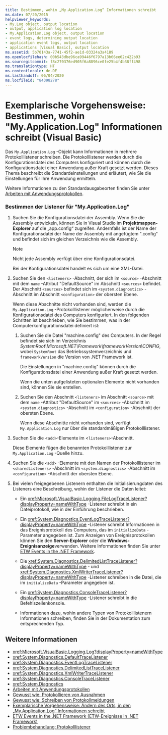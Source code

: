 ```yaml
---
title: Bestimmen, wohin „My.Application.Log“ Informationen schreibt
ms.date: 07/20/2015
helpviewer_keywords:
- My.Log object, output location
- output, application log location
- My.Application.Log object, output location
- event logs, determining output location
- application event logs, output location
- applications [Visual Basic], output location
ms.assetid: 5b70143a-7741-45f2-ae1d-03324a3a4189
ms.openlocfilehash: 00b543dbe96ca99446f6797a13b66ee62c422b93
ms.sourcegitcommit: f8c270376ed905f6a8896ce0fe25b4f4b38ff498
ms.translationtype: HT
ms.contentlocale: de-DE
ms.lasthandoff: 06/04/2020
ms.locfileid: "84398278"
---
```

# <a name="walkthrough-determining-where-myapplicationlog-writes-information-visual-basic"></a>Exemplarische Vorgehensweise: Bestimmen, wohin "My.Application.Log" Informationen schreibt (Visual Basic)

Das `My.Application.Log` -Objekt kann Informationen in mehrere Protokolllistener schreiben. Die Protokolllistener werden durch die Konfigurationsdatei des Computers konfiguriert und können durch die Konfigurationsdatei einer Anwendung außer Kraft gesetzt werden. Dieses Thema beschreibt die Standardeinstellungen und erläutert, wie Sie die Einstellungen für Ihre Anwendung ermitteln.

Weitere Informationen zu den Standardausgabeorten finden Sie unter [Arbeiten mit Anwendungsprotokollen](working-with-application-logs.md).

### <a name="to-determine-the-listeners-for-myapplicationlog"></a>Bestimmen der Listener für "My.Application.Log"

1. Suchen Sie die Konfigurationsdatei der Assembly. Wenn Sie die Assembly entwickeln, können Sie in Visual Studio im **Projektmappen-Explorer** auf die „app.config“ zugreifen. Andernfalls ist der Name der Konfigurationsdatei der Name der Assembly mit angefügtem ".config" und befindet sich im gleichen Verzeichnis wie die Assembly.

    > [!NOTE]
    > Nicht jede Assembly verfügt über eine Konfigurationsdatei.

    Bei der Konfigurationsdatei handelt es sich um eine XML-Datei.

2. Suchen Sie den `<listeners>` -Abschnitt, der sich im `<source>` -Abschnitt mit dem `name` -Attribut "DefaultSource" im Abschnitt `<sources>` befindet. Der Abschnitt `<sources>` befindet sich im `<system.diagnostics>` -Abschnitt im Abschnitt `<configuration>` der obersten Ebene.

    Wenn diese Abschnitte nicht vorhanden sind, werden die `My.Application.Log` -Protokolllistener möglicherweise durch die Konfigurationsdatei des Computers konfiguriert. In den folgenden Schritten ist beschrieben, wie Sie bestimmen, was in der Computerkonfigurationsdatei definiert ist:

    1. Suchen Sie die Datei "machine.config" des Computers. In der Regel befindet sie sich im Verzeichnis *SystemRoot\Microsoft.NET\Framework\frameworkVersion\CONFIG*, wobei `SystemRoot` das Betriebssystemverzeichnis und `frameworkVersion` die Version von .NET Framework ist.

        Die Einstellungen in "machine.config" können durch die Konfigurationsdatei einer Anwendung außer Kraft gesetzt werden.

        Wenn die unten aufgelisteten optionalen Elemente nicht vorhanden sind, können Sie sie erstellen.

    2. Suchen Sie den Abschnitt `<listeners>` im Abschnitt `<source>` mit dem `name` -Attribut "DefaultSource" im `<sources>` -Abschnitt im `<system.diagnostics>` -Abschnitt im `<configuration>` -Abschnitt der obersten Ebene.

        Wenn diese Abschnitte nicht vorhanden sind, verfügt `My.Application.Log` nur über die standardmäßigen Protokolllistener.

3. Suchen Sie die <`add>`-Elemente im <`listeners>`-Abschnitt.

     Diese Elemente fügen die benannten Protokolllistener zur `My.Application.Log` -Quelle hinzu.

4. Suchen Sie die `<add>` -Elemente mit den Namen der Protokolllistener im `<sharedListeners>` -Abschnitt im `<system.diagnostics>` -Abschnitt im `<configuration>` -Abschnitt der obersten Ebene.

5. Bei vielen freigegebenen Listenern enthalten die Initialisierungdaten des Listeners eine Beschreibung, wohin der Listener die Daten leitet:

    - Ein <xref:Microsoft.VisualBasic.Logging.FileLogTraceListener?displayProperty=nameWithType> -Listener schreibt in ein Dateiprotokoll, wie in der Einführung beschrieben.

    - Ein <xref:System.Diagnostics.EventLogTraceListener?displayProperty=nameWithType> -Listener schreibt Informationen in das Ereignisprotokoll des Computers, das im `initializeData` -Parameter angegeben ist. Zum Anzeigen von Ereignisprotokollen können Sie den **Server-Explorer** oder die **Windows-Ereignisanzeige**verwenden. Weitere Informationen finden Sie unter [ETW Events in the .NET Framework](../../../../framework/performance/etw-events.md).

    - Die <xref:System.Diagnostics.DelimitedListTraceListener?displayProperty=nameWithType> - und <xref:System.Diagnostics.XmlWriterTraceListener?displayProperty=nameWithType> -Listener schreiben in die Datei, die im `initializeData` -Parameter angegeben ist.

    - Ein <xref:System.Diagnostics.ConsoleTraceListener?displayProperty=nameWithType> -Listener schreibt in die Befehlszeilenkonsole.

    - Informationen dazu, wohin andere Typen von Protokolllistenern Informationen schreiben, finden Sie in der Dokumentation zum entsprechenden Typ.

## <a name="see-also"></a>Weitere Informationen

- <xref:Microsoft.VisualBasic.Logging.Log?displayProperty=nameWithType>
- <xref:System.Diagnostics.DefaultTraceListener>
- <xref:System.Diagnostics.EventLogTraceListener>
- <xref:System.Diagnostics.DelimitedListTraceListener>
- <xref:System.Diagnostics.XmlWriterTraceListener>
- <xref:System.Diagnostics.ConsoleTraceListener>
- <xref:System.Diagnostics>
- [Arbeiten mit Anwendungsprotokollen](working-with-application-logs.md)
- [Gewusst wie: Protokollieren von Ausnahmen](how-to-log-exceptions.md)
- [Gewusst wie: Schreiben von Protokollmeldungen](how-to-write-log-messages.md)
- [Exemplarische Vorgehensweise: Ändern des Orts, in den „My.Application.Log“ Informationen schreibt](walkthrough-changing-where-my-application-log-writes-information.md)
- [ETW Events in the .NET Framework (ETW-Ereignisse in .NET Framework)](../../../../framework/performance/etw-events.md)
- [Problembehandlung: Protokolllistener](troubleshooting-log-listeners.md)
